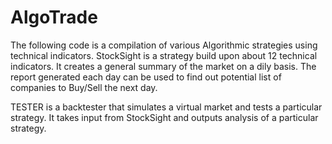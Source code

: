 # AlgoTrade
The following code is a compilation of various Algorithmic strategies using technical indicators.
StockSight is a strategy build upon about 12 technical indicators. It creates a general summary of the market on a dily basis. 
The report generated each day can be used to find out potential list of companies to Buy/Sell the next day.

TESTER is a backtester that simulates a virtual market and tests a particular strategy. It takes input from StockSight and outputs analysis of a particular strategy. 

